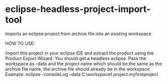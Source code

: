 # eclipse-headless-project-import-tool
Imports an eclipse project from archive file into an existing workspace

HOW TO USE:

Import this project in your eclipse IDE and extract the product using the Product Export Wizard.
You should get a headless eclipse.
Pass the workspace as -data and the project name which should be the same as the archive file name, the archive file should already be in the workspace.
Example:
eclipse -consoleLog -data C:\workspace1 project.myfirstproject
